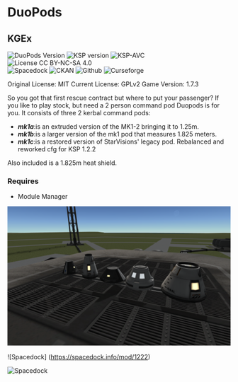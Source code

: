 # DuoPods
## KGEx
![DuoPods Version](https://img.shields.io/github/v/release/zer0Kerbal/DuoPods?include_prereleases?style=plastic)
![KSP version](https://img.shields.io/endpoint?url=https://raw.githubusercontent.com/zer0Kerbal/DuoPods/master/json/ksp.json?style=plastic) ![KSP-AVC](https://img.shields.io/badge/KSP-AVC--supported-brightgreen.svg?style=plastic) ![License CC BY-NC-SA 4.0](https://img.shields.io/badge/license-CC%20BY--NC--SA%204.0-lightgrey?style=plastic)  
![Spacedock](https://img.shields.io/badge/SpaceDock-listed-blue.svg?style=plastic) ![CKAN](https://img.shields.io/badge/CKAN-Indexed-blue.svg?style=plastic) ![Github](https://img.shields.io/badge/Github-Indexed-blue.svg?style=plastic) ![Curseforge](https://img.shields.io/badge/CurseForge-listed-blue.svg?style=plastic)

Original License: MIT
Current License: GPLv2
Game Version: 1.7.3

So you got that first rescue contract but where to put your passenger? If you like to play stock, but need a 2 person command pod Duopods is for you. It consists of three 2 kerbal command pods:

- ***mk1a***:is an extruded version of the MK1-2 bringing it to 1.25m.
- ***mk1b***:is a larger version of the mk1 pod that measures 1.825 meters.
- ***mk1c***:is a restored version of StarVisions' legacy pod. Rebalanced and reworked cfg for KSP 1.2.2

Also included is a 1.825m heat shield. 

### Requires 
- Module Manager

![Duo Pods](https://raw.githubusercontent.com/zer0Kerbal/DuoPods/master/img/lineup.png)

![Spacedock] (https://spacedock.info/mod/1222)

![Spacedock](https://spacedock.info/content/duopods_10573/Duopods/Duopods-1487592068.7861338.png)
